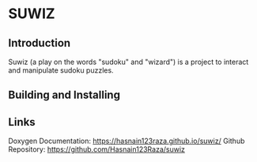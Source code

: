 # SUWIZ

## Introduction

Suwiz (a play on the words "sudoku" and "wizard") is a project to interact and manipulate sudoku puzzles.

## Building and Installing



## Links

Doxygen Documentation: https://hasnain123raza.github.io/suwiz/
Github Repository: https://github.com/Hasnain123Raza/suwiz